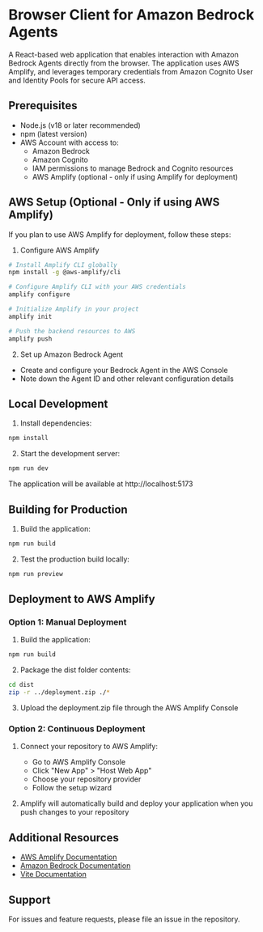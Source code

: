 # Browser Client for Amazon Bedrock Agents

A React-based web application that enables interaction with Amazon Bedrock Agents directly from the browser. The application uses AWS Amplify, and leverages temporary credentials from Amazon Cognito User and Identity Pools for secure API access.

## Prerequisites

- Node.js (v18 or later recommended)
- npm (latest version)
- AWS Account with access to:
  - Amazon Bedrock
  - Amazon Cognito
  - IAM permissions to manage Bedrock and Cognito resources
  - AWS Amplify (optional - only if using Amplify for deployment)

## AWS Setup (Optional - Only if using AWS Amplify)

If you plan to use AWS Amplify for deployment, follow these steps:

1. Configure AWS Amplify

```bash
# Install Amplify CLI globally
npm install -g @aws-amplify/cli

# Configure Amplify CLI with your AWS credentials
amplify configure

# Initialize Amplify in your project
amplify init

# Push the backend resources to AWS
amplify push
```

2. Set up Amazon Bedrock Agent
- Create and configure your Bedrock Agent in the AWS Console
- Note down the Agent ID and other relevant configuration details

## Local Development

1. Install dependencies:

```bash
npm install
```


2. Start the development server:

```bash
npm run dev
```

The application will be available at http://localhost:5173

## Building for Production

1. Build the application:

```bash
npm run build
```

2. Test the production build locally:

```bash
npm run preview
```

## Deployment to AWS Amplify

### Option 1: Manual Deployment
1. Build the application:

```bash
npm run build
```

2. Package the dist folder contents:

```bash
cd dist
zip -r ../deployment.zip ./*
```

3. Upload the deployment.zip file through the AWS Amplify Console

### Option 2: Continuous Deployment
1. Connect your repository to AWS Amplify:
   - Go to AWS Amplify Console
   - Click "New App" > "Host Web App"
   - Choose your repository provider
   - Follow the setup wizard

2. Amplify will automatically build and deploy your application when you push changes to your repository

## Additional Resources

- [AWS Amplify Documentation](https://docs.amplify.aws/)
- [Amazon Bedrock Documentation](https://docs.aws.amazon.com/bedrock/)
- [Vite Documentation](https://vitejs.dev/guide/)

## Support

For issues and feature requests, please file an issue in the repository.